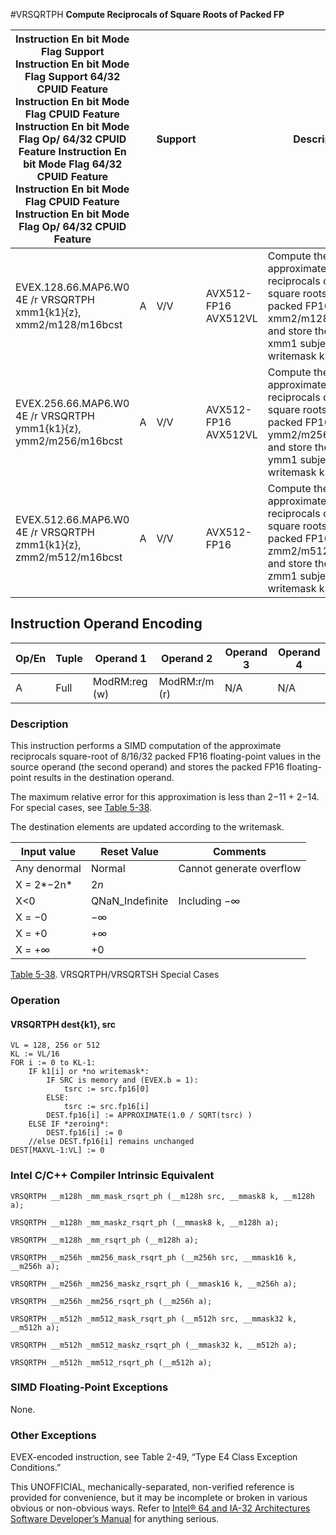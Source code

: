 #VRSQRTPH
**Compute Reciprocals of Square Roots of Packed FP**

| Instruction En bit Mode Flag Support Instruction En bit Mode Flag Support 64/32 CPUID Feature Instruction En bit Mode Flag CPUID Feature Instruction En bit Mode Flag Op/ 64/32 CPUID Feature Instruction En bit Mode Flag 64/32 CPUID Feature Instruction En bit Mode Flag CPUID Feature Instruction En bit Mode Flag Op/ 64/32 CPUID Feature |     | Support |                      | Description                                                                                                                                              |
| ---------------------------------------------------------------------------------------------------------------------------------------------------------------------------------------------------------------------------------------------------------------------------------------------------------------------------------------------- | --- | ------- | -------------------- | -------------------------------------------------------------------------------------------------------------------------------------------------------- |
| EVEX.128.66.MAP6.W0 4E /r VRSQRTPH xmm1{k1}{z}, xmm2/m128/m16bcst                                                                                                                                                                                                                                                                              | A   | V/V     | AVX512-FP16 AVX512VL | Compute the approximate reciprocals of the square roots of packed FP16 values in xmm2/m128/m16bcst and store the result in xmm1 subject to writemask k1. |
| EVEX.256.66.MAP6.W0 4E /r VRSQRTPH ymm1{k1}{z}, ymm2/m256/m16bcst                                                                                                                                                                                                                                                                              | A   | V/V     | AVX512-FP16 AVX512VL | Compute the approximate reciprocals of the square roots of packed FP16 values in ymm2/m256/m16bcst and store the result in ymm1 subject to writemask k1. |
| EVEX.512.66.MAP6.W0 4E /r VRSQRTPH zmm1{k1}{z}, zmm2/m512/m16bcst                                                                                                                                                                                                                                                                              | A   | V/V     | AVX512-FP16          | Compute the approximate reciprocals of the square roots of packed FP16 values in zmm2/m512/m16bcst and store the result in zmm1 subject to writemask k1. |

## Instruction Operand Encoding

| Op/En | Tuple | Operand 1     | Operand 2     | Operand 3 | Operand 4 |
| ----- | ----- | ------------- | ------------- | --------- | --------- |
| A     | Full  | ModRM:reg (w) | ModRM:r/m (r) | N/A       | N/A       |

### Description

This instruction performs a SIMD computation of the approximate reciprocals square-root of 8/16/32 packed FP16 floating-point values in the source operand (the second operand) and stores the packed FP16 floating-point results in the destination operand.

The maximum relative error for this approximation is less than 2−11 + 2−14. For special cases, see [Table 5-38](/x86/vrsqrtph#tbl-5-38).

The destination elements are updated according to the writemask.

| Input value  | Reset Value     | Comments                 |
| ------------ | --------------- | ------------------------ |
| Any denormal | Normal          | Cannot generate overflow |
| X = 2*−2n*   | 2*n*            |                          |
| X<0          | QNaN_Indefinite | Including −∞             |
| X = −0       | −∞              |                          |
| X = +0       | +∞              |                          |
| X = +∞       | +0              |                          |

[Table 5-38](/x86/vrsqrtph#tbl-5-38). VRSQRTPH/VRSQRTSH Special Cases

### Operation

#### VRSQRTPH dest{k1}, src

```
VL = 128, 256 or 512
KL := VL/16
FOR i := 0 to KL-1:
    IF k1[i] or *no writemask*:
        IF SRC is memory and (EVEX.b = 1):
            tsrc := src.fp16[0]
        ELSE:
            tsrc := src.fp16[i]
        DEST.fp16[i] := APPROXIMATE(1.0 / SQRT(tsrc) )
    ELSE IF *zeroing*:
        DEST.fp16[i] := 0
    //else DEST.fp16[i] remains unchanged
DEST[MAXVL-1:VL] := 0

```

### Intel C/C++ Compiler Intrinsic Equivalent

```
VRSQRTPH __m128h _mm_mask_rsqrt_ph (__m128h src, __mmask8 k, __m128h a);

```

```
VRSQRTPH __m128h _mm_maskz_rsqrt_ph (__mmask8 k, __m128h a);

```

```
VRSQRTPH __m128h _mm_rsqrt_ph (__m128h a);

```

```
VRSQRTPH __m256h _mm256_mask_rsqrt_ph (__m256h src, __mmask16 k, __m256h a);

```

```
VRSQRTPH __m256h _mm256_maskz_rsqrt_ph (__mmask16 k, __m256h a);

```

```
VRSQRTPH __m256h _mm256_rsqrt_ph (__m256h a);

```

```
VRSQRTPH __m512h _mm512_mask_rsqrt_ph (__m512h src, __mmask32 k, __m512h a);

```

```
VRSQRTPH __m512h _mm512_maskz_rsqrt_ph (__mmask32 k, __m512h a);

```

```
VRSQRTPH __m512h _mm512_rsqrt_ph (__m512h a);

```

### SIMD Floating-Point Exceptions

None.

### Other Exceptions

EVEX-encoded instruction, see Table 2-49, “Type E4 Class Exception Conditions.”

This UNOFFICIAL, mechanically-separated, non-verified reference is provided for convenience, but it may be
incomplete or broken in various obvious or non-obvious
ways. Refer to [Intel® 64 and IA-32 Architectures Software Developer’s Manual](https://software.intel.com/en-us/download/intel-64-and-ia-32-architectures-sdm-combined-volumes-1-2a-2b-2c-2d-3a-3b-3c-3d-and-4) for anything serious.
